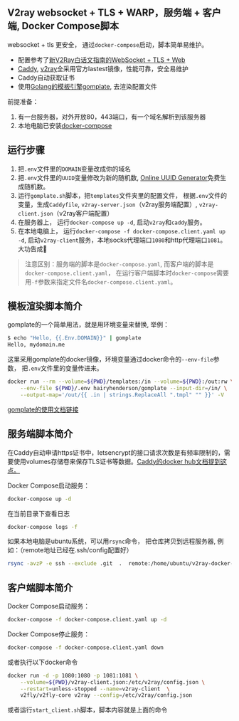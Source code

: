## V2ray websocket + TLS + WARP，服务端 + 客户端, Docker Compose脚本

websocket + tls 更安全， 通过`docker-compose`启动，脚本简单易维护。

- 配置参考了[新V2Ray白话文指南的WebSocket + TLS + Web](https://guide.v2fly.org/advanced/wss_and_web.html)
- [Caddy](https://hub.docker.com/_/caddy), [v2ray](https://hub.docker.com/r/v2fly/v2fly-core)全采用官方lastest镜像，性能可靠，安全易维护
- Caddy自动获取证书
- 使用[Golang的模板引擎gomplate](https://docs.gomplate.ca/installing/#use-with-docker), 去渲染配置文件

前提准备：
1.  有一台服务器，对外开放80，443端口，有一个域名解析到该服务器
2.  本地电脑已安装[docker-compose](https://docs.docker.com/compose/install/)

## 运行步骤

1.  把`.env`文件里的`DOMAIN`变量改成你的域名
2.  把`.env`文件里的`UUID`变量修改为新的随机数, [Online UUID Generator](https://www.uuidgenerator.net/)免费生成随机数。
3.  运行`gomplate.sh`脚本，把`templates`文件夹里的配置文件， 根据`.env`文件的变量，生成`Caddyfile`, `v2ray-server.json`（v2ray服务端配置）, `v2ray-client.json`（v2ray客户端配置）
4.  在服务器上， 运行`docker-compose up -d`, 启动`v2ray`和`caddy`服务。
5.  在本地电脑上， 运行`docker-compose -f docker-compose.client.yaml up -d`, 启动`v2ray-client`服务，本地socks代理端口`1080`和http代理端口`1081`。大功告成🚀


>    注意区别：服务端的脚本是`docker-compose.yaml`, 而客户端的脚本是`docker-compose.client.yaml`， 在运行客户端脚本时`docker-compose`需要用`-f`参数来指定文件名`docker-compose.client.yaml`。

## 模板渲染脚本简介

gomplate的一个简单用法，就是用环境变量来替换, 举例：
```bash
$ echo "Hello, {{.Env.DOMAIN}}" | gomplate
Hello, mydomain.me
```

这里采用gomplate的docker镜像，环境变量通过docker命令的`--env-file`参数， 把`.env`文件里的变量传进来。

```bash
docker run --rm --volume=${PWD}/templates:/in --volume=${PWD}:/out:rw \
    --env-file ${PWD}/.env hairyhenderson/gomplate --input-dir=/in/ \
    --output-map='/out/{{ .in | strings.ReplaceAll ".tmpl" "" }}' -V
```

[gomplate的使用文档链接](https://docs.gomplate.ca/usage/)

## 服务端脚本简介

在Caddy自动申请https证书中，letsencrypt的接口请求次数是有频率限制的，需要使用volumes存储卷来保存TLS证书等数据。[Caddy的docker hub文档提到这点。](https://hub.docker.com/_/caddy)

Docker Compose启动服务：

```bash
docker-compose up -d
```

在当前目录下查看日志

```bash
docker-compose logs -f
```

如果本地电脑是ubuntu系统，可以用`rsync`命令， 把仓库拷贝到远程服务器, 例如：（remote地址已经在.ssh/config配置好）

```bash
rsync -avzP -e ssh --exclude .git  .  remote:/home/ubuntu/v2ray-docker-compose
```

## 客户端脚本简介

Docker Compose启动服务：

```bash
docker-compose -f docker-compose.client.yaml up -d
```

Docker Compose停止服务：

```bash
docker-compose -f docker-compose.client.yaml down
```

或者执行以下docker命令

```bash
docker run -d -p 1080:1080 -p 1081:1081 \
    --volume=${PWD}/v2ray-client.json:/etc/v2ray/config.json \
    --restart=unless-stopped --name=v2ray-client  \
    v2fly/v2fly-core v2ray --config=/etc/v2ray/config.json
```

或者运行`start_client.sh`脚本，脚本内容就是上面的命令
